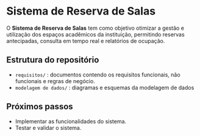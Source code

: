 # Sistema de Reserva de Salas

O **Sistema de Reserva de Salas** tem como objetivo otimizar a gestão e utilização dos espaços acadêmicos da instituição, permitindo reservas antecipadas, consulta em tempo real e relatórios de ocupação.

## Estrutura do repositório

- `requisitos/` : documentos contendo os requisitos funcionais, não funcionais e regras de negócio.
- `modelagem de dados/` : diagramas e esquemas da modelagem de dados

## Próximos passos

- Implementar as funcionalidades do sistema.
- Testar e validar o sistema.